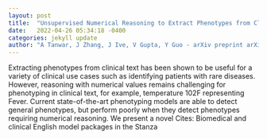 ```yaml
---
layout: post
title:  "Unsupervised Numerical Reasoning to Extract Phenotypes from Clinical Text by Leveraging External Knowledge"
date:   2022-04-26 05:34:18 -0400
categories: jekyll update
author: "A Tanwar, J Zhang, J Ive, V Gupta, Y Guo - arXiv preprint arXiv:2204.10202, 2022"
---
```

Extracting phenotypes from clinical text has been shown to be useful for a variety of clinical use cases such as identifying patients with rare diseases. However, reasoning with numerical values remains challenging for phenotyping in clinical text, for example, temperature 102F representing Fever. Current state-of-the-art phenotyping models are able to detect general phenotypes, but perform poorly when they detect phenotypes requiring numerical reasoning. We present a novel Cites: Biomedical and clinical English model packages in the Stanza
